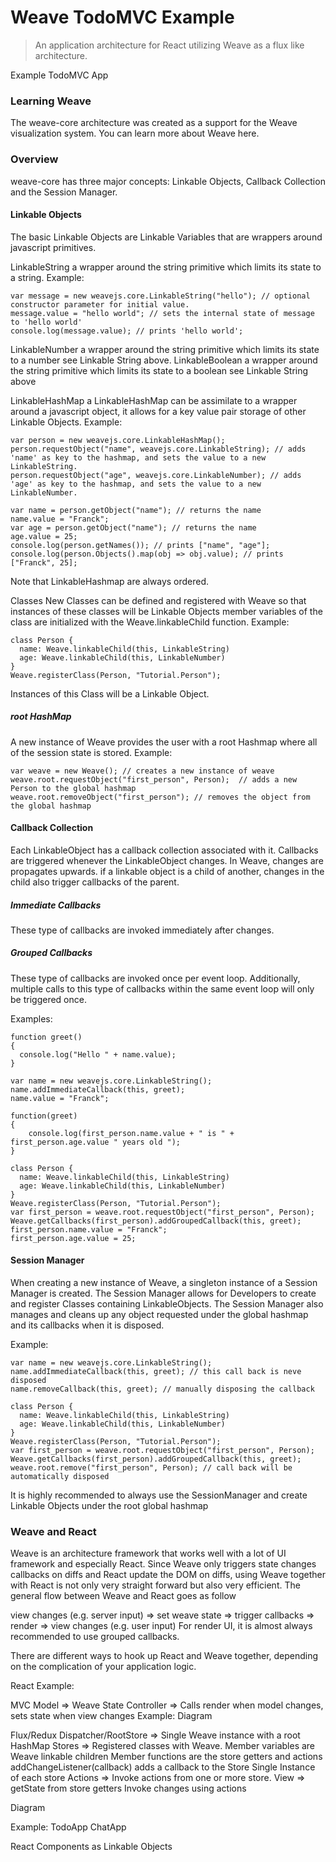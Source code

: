 # Weave TodoMVC Example

> An application architecture for React utilizing Weave as a flux like architecture.

Example TodoMVC App

### Learning Weave

The weave-core architecture was created as a support for the Weave visualization system. You can learn more about Weave here.

### Overview

weave-core has three major concepts: Linkable Objects, Callback Collection and the Session Manager.

#### Linkable Objects

The basic Linkable Objects are Linkable Variables that are wrappers around javascript primitives.

LinkableString a wrapper around the string primitive which limits its state to a string.
Example:
``` 
var message = new weavejs.core.LinkableString("hello"); // optional constructor parameter for initial value.
message.value = "hello world"; // sets the internal state of message to 'hello world'
console.log(message.value); // prints 'hello world';
```

LinkableNumber a wrapper around the string primitive which limits its state to a number see Linkable String above.
LinkableBoolean a wrapper around the string primitive which limits its state to a boolean see Linkable String above

LinkableHashMap a LinkableHashMap can be assimilate to a wrapper around a javascript object, it allows for a key value pair storage of other Linkable Objects.
Example:
``` 
var person = new weavejs.core.LinkableHashMap();
person.requestObject("name", weavejs.core.LinkableString); // adds 'name' as key to the hashmap, and sets the value to a new LinkableString.
person.requestObject("age", weavejs.core.LinkableNumber); // adds 'age' as key to the hashmap, and sets the value to a new LinkableNumber.

var name = person.getObject("name"); // returns the name
name.value = "Franck";
var age = person.getObject("name"); // returns the name
age.value = 25;
console.log(person.getNames()); // prints ["name", "age"];
console.log(person.Objects().map(obj => obj.value); // prints ["Franck", 25];
```
Note that LinkableHashmap are always ordered.

Classes
New Classes can be defined and registered with Weave so that instances of these classes will be Linkable Objects
member variables of the class are initialized with the Weave.linkableChild function.
Example:
```
class Person {
  name: Weave.linkableChild(this, LinkableString)
  age: Weave.linkableChild(this, LinkableNumber)
}
Weave.registerClass(Person, "Tutorial.Person");
```
Instances of this Class will be a Linkable Object.

##### root HashMap
A new instance of Weave provides the user with a root Hashmap where all of the session state is stored.
Example:
``` 
var weave = new Weave(); // creates a new instance of weave
weave.root.requestObject("first_person", Person);  // adds a new Person to the global hashmap
weave.root.removeObject("first_person"); // removes the object from the global hashmap
```

#### Callback Collection

Each LinkableObject has a callback collection associated with it. Callbacks are triggered whenever the LinkableObject changes. 
In Weave, changes are propagates upwards. if a linkable object is a child of another, changes in the child also trigger callbacks of the parent.

##### Immediate Callbacks
These type of callbacks are invoked immediately after changes.

##### Grouped Callbacks
These type of callbacks are invoked once per event loop. Additionally, multiple calls to this type of callbacks within the same event loop will only be triggered once.

Examples:
```
function greet()
{
  console.log("Hello " + name.value);
}

var name = new weavejs.core.LinkableString();
name.addImmediateCallback(this, greet);
name.value = "Franck";
```

```
function(greet)
{
    console.log(first_person.name.value + " is " + first_person.age.value " years old ");
}

class Person {
  name: Weave.linkableChild(this, LinkableString)
  age: Weave.linkableChild(this, LinkableNumber)
}
Weave.registerClass(Person, "Tutorial.Person");
var first_person = weave.root.requestObject("first_person", Person);
Weave.getCallbacks(first_person).addGroupedCallback(this, greet);
first_person.name.value = "Franck";
first_person.age.value = 25;
```

#### Session Manager
When creating a new instance of Weave, a singleton instance of a Session Manager is created. The Session Manager allows for Developers to create
and register Classes containing LinkableObjects. The Session Manager also manages and cleans up any object requested under the global hashmap and its callbacks when it is disposed.

Example:
```
var name = new weavejs.core.LinkableString();
name.addImmediateCallback(this, greet); // this call back is neve disposed
name.removeCallback(this, greet); // manually disposing the callback
```
```
class Person {
  name: Weave.linkableChild(this, LinkableString)
  age: Weave.linkableChild(this, LinkableNumber)
}
Weave.registerClass(Person, "Tutorial.Person");
var first_person = weave.root.requestObject("first_person", Person);
Weave.getCallbacks(first_person).addGroupedCallback(this, greet);
weave.root.remove("first_person", Person); // call back will be automatically disposed
```
It is highly recommended to always use the SessionManager and create Linkable Objects under the root global hashmap

### Weave and React
Weave is an architecture framework that works well with a lot of UI framework and especially React. Since Weave only triggers state changes callbacks on diffs and React 
update the DOM on diffs, using Weave together with React is not only very straight forward but also very efficient.
The general flow between Weave and React goes as follow

view changes  (e.g. server input) => set weave state => trigger callbacks => render => view changes (e.g. user input)
For render UI, it is almost always recommended to use grouped callbacks.

There are different ways to hook up React and Weave together, depending on the complication of your application logic.

React
Example:

MVC
Model => Weave State
Controller => Calls render when model changes, sets state when view changes
Example:
Diagram

Flux/Redux
Dispatcher/RootStore => Single Weave instance with a root HashMap
Stores => 
	Registered classes with Weave.
	Member variables are Weave linkable children
	Member functions are the store getters and actions
	addChangeListener(callback) adds a callback to the Store
	Single Instance of each store
Actions =>
	Invoke actions from one or more store.
View =>
	getState from store getters
	Invoke changes using actions
	
Diagram

Example:
TodoApp
ChatApp

React Components as Linkable Objects
